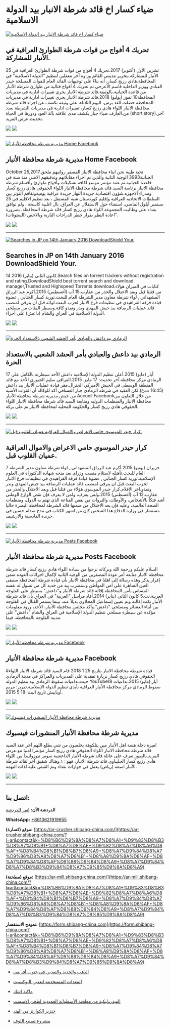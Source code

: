 # ضياء كسار اخ قائد شرطة الانبار بيد الدولة الاسلامية

<a href="https://swt.shibang-china.com/?l=ar&img&k=%D8%B6%D9%8A%D8%A7%D8%A1+%D9%83%D8%B3%D8%A7%D8%B1+%D8%A7%D8%AE+%D9%82%D8%A7%D8%A6%D8%AF+%D8%B4%D8%B1%D8%B7%D8%A9+%D8%A7%D9%84%D8%A7%D9%86%D8%A8%D8%A7%D8%B1+%D8%A8%D9%8A%D8%AF+%D8%A7%D9%84%D8%AF%D9%88%D9%84%D8%A9+%D8%A7%D9%84%D8%A7%D8%B3%D9%84%D8%A7%D9%85%D9%8A%D8%A9" target="_blank">![ضياء كسار اخ قائد شرطة الانبار بيد الدولة الاسلامية](http://static.shibang-china.com/all-800x300/186.jpg)</a>

## تحريك 4 أفواج من قوات شرطة الطوارئ العراقية في الأنبار للمشاركة.
25 تشرين الأول (أكتوبر) 2017.تحريك 4 أفواج من قوات شرطة الطوارئ العراقية في الأنبار للمشاركة بتحرير مدينتي القائم وراوه آخر معقلين لتنظيم “الدولة الاسلامية” في المحافظة.هادي رزيج كسار، أنه بناءً على توجيهات القائد العام للقوات المسلحة حيدر العبادي ووزير الداخلية قاسم الأعرجي تم تحريك 4 أفواج قتالية من طوارئ شرطة الأنبار من قاعدة الحبانية.بالوثيقة.قائد شرطة الانبار يجري تغييرات ادارية في مديريات المحافظة10 تموز (يوليو) 2018.قائد شرطة الانبار يجري تغييرات ادارية في مديريات المحافظة حصلت الغد برس، اليوم الثلاثاء، على وثيقة تكشف عن اجراء قائد شرطة محافظة الانبار اللواء هادي رزيج كسار، تغييرات ادارية في مديريات الشرطة بعدد من.العازف ضياء جبار يكشف مدى علاقته بآلة العود ودورها في الحياة (short story).آخر تحديث.عرض المزيد.


<a href="https://whatsapp.shibangsoft.com/WhatsApp.php" target="_blank" title="WhatsApp">![](http://static.shibang-china.com/icon/whatsapp.png)</a> <a href="https://swt.shibang-china.com/?l=ar&icon&k=%D8%B6%D9%8A%D8%A7%D8%A1+%D9%83%D8%B3%D8%A7%D8%B1+%D8%A7%D8%AE+%D9%82%D8%A7%D8%A6%D8%AF+%D8%B4%D8%B1%D8%B7%D8%A9+%D8%A7%D9%84%D8%A7%D9%86%D8%A8%D8%A7%D8%B1+%D8%A8%D9%8A%D8%AF+%D8%A7%D9%84%D8%AF%D9%88%D9%84%D8%A9+%D8%A7%D9%84%D8%A7%D8%B3%D9%84%D8%A7%D9%85%D9%8A%D8%A9" target="_blank">![](http://static.shibang-china.com/icon/chat-ar.png)</a>

---

<a href="https://swt.shibang-china.com/?l=ar&img&k=%D8%B6%D9%8A%D8%A7%D8%A1+%D9%83%D8%B3%D8%A7%D8%B1+%D8%A7%D8%AE+%D9%82%D8%A7%D8%A6%D8%AF+%D8%B4%D8%B1%D8%B7%D8%A9+%D8%A7%D9%84%D8%A7%D9%86%D8%A8%D8%A7%D8%B1+%D8%A8%D9%8A%D8%AF+%D8%A7%D9%84%D8%AF%D9%88%D9%84%D8%A9+%D8%A7%D9%84%D8%A7%D8%B3%D9%84%D8%A7%D9%85%D9%8A%D8%A9" target="_blank">![مديرية شرطة محافظة الأنبار Home Facebook](http://static.shibang-china.com/all-800x300/972.jpg)</a>

## مديرية شرطة محافظة الأنبار Home Facebook
October 25,2017.تحية طيبة نحن ابناء محافظة الانبار المصفر رواتبهم ملحق الحبانية3993 الوجبة الثانية والذين تم اجراء مقابلاتهم وتدقيقهم الامني منذ سنة في قاعدة الحبانية.تم عقد مؤتمر موسع لكافة تشكيلات وأفواج طوارئ وأقسام شرطة محافظة الانبار برئاسة السيد قائد شرطة محافظة الانبار اللواء الحقوقي هادي رزيج كسار ومدراء الاجهزه.شؤون اقتصادية جريدة النهار جريدة عراقية يوميةوتفاقم التوتر بين السلطات الاتحادية العراقية وإقليم كوردستان شبه المستقل ، بعد تنظيم الاقليم في 25 سبتمبر أيلول الماضي، استفتاء حول الاستقلال عن العراق، نال اغلبية كاسحة ، ولم توافق بغداد على.وطالبت المجموعة اللواء هادي رزيج كسار قائد شرطة المحافظة، بضرورة اعادة النظر بقرار حظر الدراجات النارية وبالاخص (الستوتات)&quot;.


<a href="https://whatsapp.shibangsoft.com/WhatsApp.php" target="_blank" title="WhatsApp">![](http://static.shibang-china.com/icon/whatsapp.png)</a> <a href="https://swt.shibang-china.com/?l=ar&icon&k=%D8%B6%D9%8A%D8%A7%D8%A1+%D9%83%D8%B3%D8%A7%D8%B1+%D8%A7%D8%AE+%D9%82%D8%A7%D8%A6%D8%AF+%D8%B4%D8%B1%D8%B7%D8%A9+%D8%A7%D9%84%D8%A7%D9%86%D8%A8%D8%A7%D8%B1+%D8%A8%D9%8A%D8%AF+%D8%A7%D9%84%D8%AF%D9%88%D9%84%D8%A9+%D8%A7%D9%84%D8%A7%D8%B3%D9%84%D8%A7%D9%85%D9%8A%D8%A9" target="_blank">![](http://static.shibang-china.com/icon/chat-ar.png)</a>

---

<a href="https://swt.shibang-china.com/?l=ar&img&k=%D8%B6%D9%8A%D8%A7%D8%A1+%D9%83%D8%B3%D8%A7%D8%B1+%D8%A7%D8%AE+%D9%82%D8%A7%D8%A6%D8%AF+%D8%B4%D8%B1%D8%B7%D8%A9+%D8%A7%D9%84%D8%A7%D9%86%D8%A8%D8%A7%D8%B1+%D8%A8%D9%8A%D8%AF+%D8%A7%D9%84%D8%AF%D9%88%D9%84%D8%A9+%D8%A7%D9%84%D8%A7%D8%B3%D9%84%D8%A7%D9%85%D9%8A%D8%A9" target="_blank">![Searches in JP on 14th January 2016 DownloadShield Your.](http://static.shibang-china.com/all-800x300/795.jpg)</a>

## Searches in JP on 14th January 2016 DownloadShield Your.
14 كانون الثاني (يناير) 2016.Search files on torrent trackers without registration and rating.DownloadShield best torrent search and download manager,Trusted and Highspeed Torrents download.كتابات في الميزان هؤلاء من قتلنا قبل وبعد الاحتلال والحذر من عقارب.15 آب (أغسطس) 2015.أكرم عبد الرزاق المشهداني ‚ لواء شرطة معاون مدير الشرطة العام للبحث.ثورية كسار الجنابي ‚ عضوة قيادة فرقة الفراهيدي في تنظيمات فرع الانبار لحزب البعث.لوائه قبل ان يترقى لمنصب قائد عمليات الرصافة بيد جيش المهدي وبدر ونفذو كافة.وسيطر المئات من مسلحي الدولة الاسلامية في العراق والشام (داعش) على أجزاء.


<a href="https://whatsapp.shibangsoft.com/WhatsApp.php" target="_blank" title="WhatsApp">![](http://static.shibang-china.com/icon/whatsapp.png)</a> <a href="https://swt.shibang-china.com/?l=ar&icon&k=%D8%B6%D9%8A%D8%A7%D8%A1+%D9%83%D8%B3%D8%A7%D8%B1+%D8%A7%D8%AE+%D9%82%D8%A7%D8%A6%D8%AF+%D8%B4%D8%B1%D8%B7%D8%A9+%D8%A7%D9%84%D8%A7%D9%86%D8%A8%D8%A7%D8%B1+%D8%A8%D9%8A%D8%AF+%D8%A7%D9%84%D8%AF%D9%88%D9%84%D8%A9+%D8%A7%D9%84%D8%A7%D8%B3%D9%84%D8%A7%D9%85%D9%8A%D8%A9" target="_blank">![](http://static.shibang-china.com/icon/chat-ar.png)</a>

---

<a href="https://swt.shibang-china.com/?l=ar&img&k=%D8%B6%D9%8A%D8%A7%D8%A1+%D9%83%D8%B3%D8%A7%D8%B1+%D8%A7%D8%AE+%D9%82%D8%A7%D8%A6%D8%AF+%D8%B4%D8%B1%D8%B7%D8%A9+%D8%A7%D9%84%D8%A7%D9%86%D8%A8%D8%A7%D8%B1+%D8%A8%D9%8A%D8%AF+%D8%A7%D9%84%D8%AF%D9%88%D9%84%D8%A9+%D8%A7%D9%84%D8%A7%D8%B3%D9%84%D8%A7%D9%85%D9%8A%D8%A9" target="_blank">![الرمادي بيد داعش والعبادي يأمر الحشد الشعبي بالاستعداد الحرة](http://static.shibang-china.com/all-800x300/130.jpg)</a>

## الرمادي بيد داعش والعبادي يأمر الحشد الشعبي بالاستعداد الحرة
17 أيار (مايو) 2015.أعلن تنظيم الدولة الإسلامية داعش الأحد سيطرته بالكامل على الرمادي مركز محافظة.آخر تحديث: 17 مايو، 2015.العراقي سليم الجبوري الأحد مع قائد المنطقة الوسطى في الجيش الأميركي الجنرال.مقر قيادة عمليات الأنبار بيد داعش (16:45 ت.غ).لكن العقيد في شرطة الرمادي جبار العسافي أكد للوكالة أن القوات الأمنية من جيش.مديرية شرطة محافظة الأنبار Accueil Facebookمن خلال التعاون بين محافظة الانبار والمنظمات الدوليه ومتابعة السيد قائد شرطة محافظة الانبار اللواء الحقوقي هادي رزيج كسار والحكومه المحليه لمحافظة الانبار تم على بركة.


<a href="https://whatsapp.shibangsoft.com/WhatsApp.php" target="_blank" title="WhatsApp">![](http://static.shibang-china.com/icon/whatsapp.png)</a> <a href="https://swt.shibang-china.com/?l=ar&icon&k=%D8%B6%D9%8A%D8%A7%D8%A1+%D9%83%D8%B3%D8%A7%D8%B1+%D8%A7%D8%AE+%D9%82%D8%A7%D8%A6%D8%AF+%D8%B4%D8%B1%D8%B7%D8%A9+%D8%A7%D9%84%D8%A7%D9%86%D8%A8%D8%A7%D8%B1+%D8%A8%D9%8A%D8%AF+%D8%A7%D9%84%D8%AF%D9%88%D9%84%D8%A9+%D8%A7%D9%84%D8%A7%D8%B3%D9%84%D8%A7%D9%85%D9%8A%D8%A9" target="_blank">![](http://static.shibang-china.com/icon/chat-ar.png)</a>

---

<a href="https://swt.shibang-china.com/?l=ar&img&k=%D8%B6%D9%8A%D8%A7%D8%A1+%D9%83%D8%B3%D8%A7%D8%B1+%D8%A7%D8%AE+%D9%82%D8%A7%D8%A6%D8%AF+%D8%B4%D8%B1%D8%B7%D8%A9+%D8%A7%D9%84%D8%A7%D9%86%D8%A8%D8%A7%D8%B1+%D8%A8%D9%8A%D8%AF+%D8%A7%D9%84%D8%AF%D9%88%D9%84%D8%A9+%D8%A7%D9%84%D8%A7%D8%B3%D9%84%D8%A7%D9%85%D9%8A%D8%A9" target="_blank">![كرار حيدر الموسوي حامي الاعراض والاموال العراقية عميان القلوب قبل.](http://static.shibang-china.com/all-800x300/114.jpg)</a>

## كرار حيدر الموسوي حامي الاعراض والاموال العراقية عميان القلوب قبل.
7 حزيران (يونيو) 2015.أكرم عبد الرزاق المشهداني ‚ لواء شرطة معاون مدير الشرطة العام للبحث.تأهيله لاستلام منصب وزراي بعد منحه شهادة الدكتوراة في العلوم الإسلامية.ثورية كسار الجنابي ‚ عضوة قيادة فرقة الفراهيدي في تنظيمات فرع الانبار لحزب البعث.قبل ان يترقى لمنصب قائد عمليات الرصافة بيد جيش المهدي وبدر ونفذو.اخر الافلام.كرار حيدر الموسوي هؤلاء من قتلنا قبل وبعد الاحتلال والحذر من عقارب.12 آب (أغسطس) 2015.ولمن يعرف، ولمن لا يعرف فإن نقص الوازع الوطني أشد فتكاً بالأشخاص، والأوطان، والثروات من نقص المناعة الذي تهتم به الدول، ومنظمات الصحة العالمية، وعليه فإن.بعد الاحتلال من ضمنها قائد الشرطة لمحافظة البصرة حاليا مستشار في وزارة الدفاع هذا الشخص كان من اشهر الكتاب في مدح صدام حسين في جريدة القادسية والارشيف.


<a href="https://whatsapp.shibangsoft.com/WhatsApp.php" target="_blank" title="WhatsApp">![](http://static.shibang-china.com/icon/whatsapp.png)</a> <a href="https://swt.shibang-china.com/?l=ar&icon&k=%D8%B6%D9%8A%D8%A7%D8%A1+%D9%83%D8%B3%D8%A7%D8%B1+%D8%A7%D8%AE+%D9%82%D8%A7%D8%A6%D8%AF+%D8%B4%D8%B1%D8%B7%D8%A9+%D8%A7%D9%84%D8%A7%D9%86%D8%A8%D8%A7%D8%B1+%D8%A8%D9%8A%D8%AF+%D8%A7%D9%84%D8%AF%D9%88%D9%84%D8%A9+%D8%A7%D9%84%D8%A7%D8%B3%D9%84%D8%A7%D9%85%D9%8A%D8%A9" target="_blank">![](http://static.shibang-china.com/icon/chat-ar.png)</a>

---

<a href="https://swt.shibang-china.com/?l=ar&img&k=%D8%B6%D9%8A%D8%A7%D8%A1+%D9%83%D8%B3%D8%A7%D8%B1+%D8%A7%D8%AE+%D9%82%D8%A7%D8%A6%D8%AF+%D8%B4%D8%B1%D8%B7%D8%A9+%D8%A7%D9%84%D8%A7%D9%86%D8%A8%D8%A7%D8%B1+%D8%A8%D9%8A%D8%AF+%D8%A7%D9%84%D8%AF%D9%88%D9%84%D8%A9+%D8%A7%D9%84%D8%A7%D8%B3%D9%84%D8%A7%D9%85%D9%8A%D8%A9" target="_blank">![مديرية شرطة محافظة الأنبار Posts Facebook](http://static.shibang-china.com/all-800x300/89.jpg)</a>

## مديرية شرطة محافظة الأنبار Posts Facebook
السلام عليكم ورحمة الله وبركاته نرجوا من سيادة اللواء هادي رزيج كسار قائد شرطة محافظة الانبار متابعة أمر عودة المصفرين من الوجبه الثانيه لإكمال اجرائات العوده ضمن إقرار.يذكر وهذه رسالة إلى اهلنا في محافظة الانبار بأن قيادة شرطة المحافظة ستبقى العين الساهرة على امن المواطن وستضرب بيد من حديد كل من تسول له نفسه المساس بأمن المحافظة.إقالة قائد شرطة الأنبار.و&quot;داعش&quot; يسيطر على الفلوجة العربية.نت.5 كانون الثاني (يناير) 2014.أفاد مراسل &quot;العربية&quot; في العراق بأن قائد شرطة الأنبار تمّت إقالته وتم تعيين إسماعيل المحلاوي بديلاً عنه، بينما يستمر القتال في الفلوجة بين أبناء العشائر ومسلحي &quot;داعش&quot;.وأكد مجلس محافظة الأنبار، الأحد، ورود معلومات مؤكدة عن سيطرة مسلحي تنظيم الدولة الإسلامية في العراق والشام &quot;داعش&quot; على مدينة الفلوجة بالمحافظة، فيما.


<a href="https://whatsapp.shibangsoft.com/WhatsApp.php" target="_blank" title="WhatsApp">![](http://static.shibang-china.com/icon/whatsapp.png)</a> <a href="https://swt.shibang-china.com/?l=ar&icon&k=%D8%B6%D9%8A%D8%A7%D8%A1+%D9%83%D8%B3%D8%A7%D8%B1+%D8%A7%D8%AE+%D9%82%D8%A7%D8%A6%D8%AF+%D8%B4%D8%B1%D8%B7%D8%A9+%D8%A7%D9%84%D8%A7%D9%86%D8%A8%D8%A7%D8%B1+%D8%A8%D9%8A%D8%AF+%D8%A7%D9%84%D8%AF%D9%88%D9%84%D8%A9+%D8%A7%D9%84%D8%A7%D8%B3%D9%84%D8%A7%D9%85%D9%8A%D8%A9" target="_blank">![](http://static.shibang-china.com/icon/chat-ar.png)</a>

---

<a href="https://swt.shibang-china.com/?l=ar&img&k=%D8%B6%D9%8A%D8%A7%D8%A1+%D9%83%D8%B3%D8%A7%D8%B1+%D8%A7%D8%AE+%D9%82%D8%A7%D8%A6%D8%AF+%D8%B4%D8%B1%D8%B7%D8%A9+%D8%A7%D9%84%D8%A7%D9%86%D8%A8%D8%A7%D8%B1+%D8%A8%D9%8A%D8%AF+%D8%A7%D9%84%D8%AF%D9%88%D9%84%D8%A9+%D8%A7%D9%84%D8%A7%D8%B3%D9%84%D8%A7%D9%85%D9%8A%D8%A9" target="_blank">![مديرية شرطة محافظة الأنبار Facebook](http://static.shibang-china.com/all-800x300/1166.jpg)</a>

## مديرية شرطة محافظة الأنبار Facebook
#قيادة شرطة محافظة الانبار بتاريخ 25 1 2018 قام السيد قائد شرطة الانبار اللواء الحقوقي هادي رزيج كسار بزيارة تفقدية على المديريات والمراكز في مدينة الرمادي حيث.تداعيات سقوط الرمادي بيد تنظيم الدولة YouTube18 أيار (مايو) 2015.تداعيات سقوط الرمادي مركز محافظة الأنبار العراقية بأيدي تنظيم الدولة الإسلامية.تقرير: مريم أوباييش تاريخ البث: 18 5 2015.


<a href="https://whatsapp.shibangsoft.com/WhatsApp.php" target="_blank" title="WhatsApp">![](http://static.shibang-china.com/icon/whatsapp.png)</a> <a href="https://swt.shibang-china.com/?l=ar&icon&k=%D8%B6%D9%8A%D8%A7%D8%A1+%D9%83%D8%B3%D8%A7%D8%B1+%D8%A7%D8%AE+%D9%82%D8%A7%D8%A6%D8%AF+%D8%B4%D8%B1%D8%B7%D8%A9+%D8%A7%D9%84%D8%A7%D9%86%D8%A8%D8%A7%D8%B1+%D8%A8%D9%8A%D8%AF+%D8%A7%D9%84%D8%AF%D9%88%D9%84%D8%A9+%D8%A7%D9%84%D8%A7%D8%B3%D9%84%D8%A7%D9%85%D9%8A%D8%A9" target="_blank">![](http://static.shibang-china.com/icon/chat-ar.png)</a>

---

<a href="https://swt.shibang-china.com/?l=ar&img&k=%D8%B6%D9%8A%D8%A7%D8%A1+%D9%83%D8%B3%D8%A7%D8%B1+%D8%A7%D8%AE+%D9%82%D8%A7%D8%A6%D8%AF+%D8%B4%D8%B1%D8%B7%D8%A9+%D8%A7%D9%84%D8%A7%D9%86%D8%A8%D8%A7%D8%B1+%D8%A8%D9%8A%D8%AF+%D8%A7%D9%84%D8%AF%D9%88%D9%84%D8%A9+%D8%A7%D9%84%D8%A7%D8%B3%D9%84%D8%A7%D9%85%D9%8A%D8%A9" target="_blank">![مديرية شرطة محافظة الأنبار المنشورات فيسبوك](http://static.shibang-china.com/all-800x300/1376.jpg)</a>

## مديرية شرطة محافظة الأنبار المنشورات فيسبوك
اميرة دجلة هسة اهل الأنبار مين يتلكوهة يخلصون من شي يطلع اللهم آخر.عقد السيد قائد شرطة محافظة الانبار اللواء الحقوقي هادي رزيج كسار مؤتمرا امنيا مع.عرض المزيد.بالصور.تعرف على عائلة قائد شرطة الأنبار الداعشية سومر نيوزولنبدأ من اللواء هادي رزيج كسار الجليباوي قائد شرطة الانبار، فهو : ١.وهناك شقيق آخر لقائد شرطة الأنبار اسمه (رياض) يعمل في جوازات بغداد وتم القبض عليه لذات التهمة.


<a href="https://whatsapp.shibangsoft.com/WhatsApp.php" target="_blank" title="WhatsApp">![](http://static.shibang-china.com/icon/whatsapp.png)</a> <a href="https://swt.shibang-china.com/?l=ar&icon&k=%D8%B6%D9%8A%D8%A7%D8%A1+%D9%83%D8%B3%D8%A7%D8%B1+%D8%A7%D8%AE+%D9%82%D8%A7%D8%A6%D8%AF+%D8%B4%D8%B1%D8%B7%D8%A9+%D8%A7%D9%84%D8%A7%D9%86%D8%A8%D8%A7%D8%B1+%D8%A8%D9%8A%D8%AF+%D8%A7%D9%84%D8%AF%D9%88%D9%84%D8%A9+%D8%A7%D9%84%D8%A7%D8%B3%D9%84%D8%A7%D9%85%D9%8A%D8%A9" target="_blank">![](http://static.shibang-china.com/icon/chat-ar.png)</a>

---
## اتصل بنا:

**الدردشة الآن:** [انقر للدردشة](https://swt.shibang-china.com?l=ar&contact&k=%D8%B6%D9%8A%D8%A7%D8%A1+%D9%83%D8%B3%D8%A7%D8%B1+%D8%A7%D8%AE+%D9%82%D8%A7%D8%A6%D8%AF+%D8%B4%D8%B1%D8%B7%D8%A9+%D8%A7%D9%84%D8%A7%D9%86%D8%A8%D8%A7%D8%B1+%D8%A8%D9%8A%D8%AF+%D8%A7%D9%84%D8%AF%D9%88%D9%84%D8%A9+%D8%A7%D9%84%D8%A7%D8%B3%D9%84%D8%A7%D9%85%D9%8A%D8%A9)

**WhatsApp:**  [+8613621919955](https://whatsapp.shibangsoft.com/WhatsApp.php)

**موقع (كسارة):** [https://ar-crusher.shibang-china.com/](https://ar-crusher.shibang-china.com/?l=ar&contact&k=%D8%B6%D9%8A%D8%A7%D8%A1+%D9%83%D8%B3%D8%A7%D8%B1+%D8%A7%D8%AE+%D9%82%D8%A7%D8%A6%D8%AF+%D8%B4%D8%B1%D8%B7%D8%A9+%D8%A7%D9%84%D8%A7%D9%86%D8%A8%D8%A7%D8%B1+%D8%A8%D9%8A%D8%AF+%D8%A7%D9%84%D8%AF%D9%88%D9%84%D8%A9+%D8%A7%D9%84%D8%A7%D8%B3%D9%84%D8%A7%D9%85%D9%8A%D8%A9)

**موقع (مطحنة):** [https://ar-mill.shibang-china.com/](https://ar-mill.shibang-china.com/?l=ar&contact&k=%D8%B6%D9%8A%D8%A7%D8%A1+%D9%83%D8%B3%D8%A7%D8%B1+%D8%A7%D8%AE+%D9%82%D8%A7%D8%A6%D8%AF+%D8%B4%D8%B1%D8%B7%D8%A9+%D8%A7%D9%84%D8%A7%D9%86%D8%A8%D8%A7%D8%B1+%D8%A8%D9%8A%D8%AF+%D8%A7%D9%84%D8%AF%D9%88%D9%84%D8%A9+%D8%A7%D9%84%D8%A7%D8%B3%D9%84%D8%A7%D9%85%D9%8A%D8%A9)

**نموذج الاستفسار:** [https://form.shibang-china.com](https://form.shibang-china.com?l=ar&contact&k=%D8%B6%D9%8A%D8%A7%D8%A1+%D9%83%D8%B3%D8%A7%D8%B1+%D8%A7%D8%AE+%D9%82%D8%A7%D8%A6%D8%AF+%D8%B4%D8%B1%D8%B7%D8%A9+%D8%A7%D9%84%D8%A7%D9%86%D8%A8%D8%A7%D8%B1+%D8%A8%D9%8A%D8%AF+%D8%A7%D9%84%D8%AF%D9%88%D9%84%D8%A9+%D8%A7%D9%84%D8%A7%D8%B3%D9%84%D8%A7%D9%85%D9%8A%D8%A9)

* [الذهب والحديد والتعدين في جنوب أفريقي](../20/%D8%A7%D9%84%D8%B0%D9%87%D8%A8%20%D9%88%D8%A7%D9%84%D8%AD%D8%AF%D9%8A%D8%AF%20%D9%88%D8%A7%D9%84%D8%AA%D8%B9%D8%AF%D9%8A%D9%86%20%D9%81%D9%8A%20%D8%AC%D9%86%D9%88%D8%A8%20%D8%A3%D9%81%D8%B1%D9%8A%D9%82%D9%8A.md)

* [المعدات المستخدمة لتعدين البوكسيت](../19/%D8%A7%D9%84%D9%85%D8%B9%D8%AF%D8%A7%D8%AA%20%D8%A7%D9%84%D9%85%D8%B3%D8%AA%D8%AE%D8%AF%D9%85%D8%A9%20%D9%84%D8%AA%D8%B9%D8%AF%D9%8A%D9%86%20%D8%A7%D9%84%D8%A8%D9%88%D9%83%D8%B3%D9%8A%D8%AA.md)

* [ماكنة اشك](../20/%D9%85%D8%A7%D9%83%D9%86%D8%A9%20%D8%A7%D8%B4%D9%83.md)

* [الهيدروليكية من مطحنة الأسطوانة العمودية لطحن الإسمنت](../17/%D8%A7%D9%84%D9%87%D9%8A%D8%AF%D8%B1%D9%88%D9%84%D9%8A%D9%83%D9%8A%D8%A9%20%D9%85%D9%86%20%D9%85%D8%B7%D8%AD%D9%86%D8%A9%20%D8%A7%D9%84%D8%A3%D8%B3%D8%B7%D9%88%D8%A7%D9%86%D8%A9%20%D8%A7%D9%84%D8%B9%D9%85%D9%88%D8%AF%D9%8A%D8%A9%20%D9%84%D8%B7%D8%AD%D9%86%20%D8%A7%D9%84%D8%A5%D8%B3%D9%85%D9%86%D8%AA.md)

* [خنزير الكوارتز من الهند](../16/%D8%AE%D9%86%D8%B2%D9%8A%D8%B1%20%D8%A7%D9%84%D9%83%D9%88%D8%A7%D8%B1%D8%AA%D8%B2%20%D9%85%D9%86%20%D8%A7%D9%84%D9%87%D9%86%D8%AF.md)

* [مشروع تصنيع اللوف](../18/%D9%85%D8%B4%D8%B1%D9%88%D8%B9%20%D8%AA%D8%B5%D9%86%D9%8A%D8%B9%20%D8%A7%D9%84%D9%84%D9%88%D9%81.md)